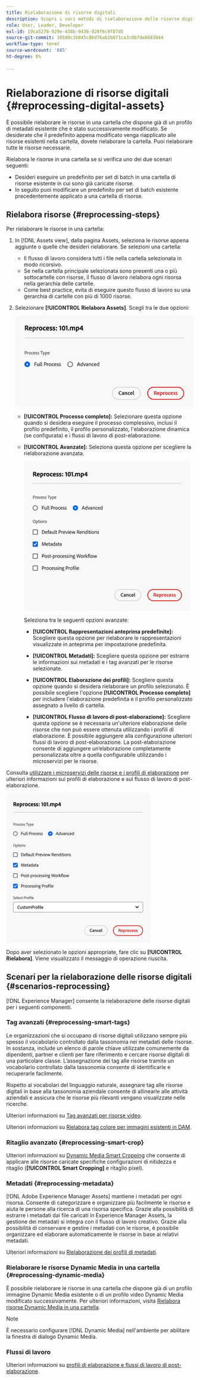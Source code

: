 ```yaml
---
title: Rielaborazione di risorse digitali
description: Scopri i vari metodi di rielaborazione delle risorse digitali
role: User, Leader, Developer
exl-id: 19ca5278-929e-438b-9436-928f6c9f87d5
source-git-commit: 10580c1b045c86d76ab2b871ca3c0b7de6683044
workflow-type: tm+mt
source-wordcount: '685'
ht-degree: 0%

---
```


# Rielaborazione di risorse digitali {#reprocessing-digital-assets}

È possibile rielaborare le risorse in una cartella che dispone già di un profilo di metadati esistente che è stato successivamente modificato. Se desiderate che il predefinito appena modificato venga riapplicato alle risorse esistenti nella cartella, dovete rielaborare la cartella. Puoi rielaborare tutte le risorse necessarie.

Rielabora le risorse in una cartella se si verifica uno dei due scenari seguenti:

* Desideri eseguire un predefinito per set di batch in una cartella di risorse esistente in cui sono già caricate risorse.
* In seguito puoi modificare un predefinito per set di batch esistente precedentemente applicato a una cartella di risorse.

## Rielabora risorse {#reprocessing-steps}

Per rielaborare le risorse in una cartella:

1. In [!DNL Assets view], dalla pagina Assets, seleziona le risorse appena aggiunte o quelle che desideri rielaborare.
Se selezioni una cartella:

   * Il flusso di lavoro considera tutti i file nella cartella selezionata in modo ricorsivo.
   * Se nella cartella principale selezionata sono presenti una o più sottocartelle con risorse, il flusso di lavoro rielabora ogni risorsa nella gerarchia delle cartelle.
   * Come best practice, evita di eseguire questo flusso di lavoro su una gerarchia di cartelle con più di 1000 risorse.

1. Selezionare **[!UICONTROL Rielabora Assets]**. Scegli tra le due opzioni:

   ![Rielaborazione delle opzioni di Assets](assets/reprocessing-options.png)

   * **[!UICONTROL Processo completo]:** Selezionare questa opzione quando si desidera eseguire il processo complessivo, inclusi il profilo predefinito, il profilo personalizzato, l&#39;elaborazione dinamica (se configurata) e i flussi di lavoro di post-elaborazione.
   * **[!UICONTROL Avanzate]:** Seleziona questa opzione per scegliere la rielaborazione avanzata.

     ![Opzioni avanzate di rielaborazione di Assets](assets/reprocessing-options-advanced.png)

     Seleziona tra le seguenti opzioni avanzate:

      * **[!UICONTROL Rappresentazioni anteprima predefinite]:** Scegliere questa opzione per rielaborare le rappresentazioni visualizzate in anteprima per impostazione predefinita.

      * **[!UICONTROL Metadati]:** Scegliere questa opzione per estrarre le informazioni sui metadati e i tag avanzati per le risorse selezionate.

      * **[!UICONTROL Elaborazione dei profili]:** Scegliere questa opzione quando si desidera rielaborare un profilo selezionato. È possibile scegliere l&#39;opzione **[!UICONTROL Processo completo]** per includere l&#39;elaborazione predefinita e il profilo personalizzato assegnato a livello di cartella.
        <!--When assets are uploaded to a folder, [!DNL Assets ~~view~~] checks the containing folder's properties for a processing profile. If none is applied, a parent folder in the hierarchy is checked for a processing profile to apply.-->

      * **[!UICONTROL Flusso di lavoro di post-elaborazione]:** Scegliere questa opzione se è necessaria un&#39;ulteriore elaborazione delle risorse che non può essere ottenuta utilizzando i profili di elaborazione. È possibile aggiungere alla configurazione ulteriori flussi di lavoro di post-elaborazione. La post-elaborazione consente di aggiungere un’elaborazione completamente personalizzata oltre a quella configurabile utilizzando i microservizi per le risorse.

Consulta [utilizzare i microservizi delle risorse e i profili di elaborazione](https://experienceleague.adobe.com/docs/experience-manager-cloud-service/content/assets/manage/asset-microservices-configure-and-use.html?lang=en) per ulteriori informazioni sui profili di elaborazione e sul flusso di lavoro di post-elaborazione.

![Opzioni avanzate di rielaborazione Assets2](assets/reprocessing-options-advanced-2.png)

Dopo aver selezionato le opzioni appropriate, fare clic su **[!UICONTROL Rielabora]**. Viene visualizzato il messaggio di operazione riuscita.

## Scenari per la rielaborazione delle risorse digitali {#scenarios-reprocessing}

[!DNL Experience Manager] consente la rielaborazione delle risorse digitali per i seguenti componenti.

### Tag avanzati {#reprocessing-smart-tags}

Le organizzazioni che si occupano di risorse digitali utilizzano sempre più spesso il vocabolario controllato dalla tassonomia nei metadati delle risorse. In sostanza, include un elenco di parole chiave utilizzate comunemente da dipendenti, partner e clienti per fare riferimento e cercare risorse digitali di una particolare classe. L’assegnazione dei tag alle risorse tramite un vocabolario controllato dalla tassonomia consente di identificarle e recuperarle facilmente.

Rispetto ai vocabolari del linguaggio naturale, assegnare tag alle risorse digitali in base alla tassonomia aziendale consente di allinearle alle attività aziendali e assicura che le risorse più rilevanti vengano visualizzate nelle ricerche.

Ulteriori informazioni su [Tag avanzati per risorse video](https://experienceleague.adobe.com/docs/experience-manager-cloud-service/content/assets/manage/smart-tags-video-assets.html?lang=en).

Ulteriori informazioni su [Rielabora tag colore per immagini esistenti in DAM](https://experienceleague.adobe.com/docs/experience-manager-cloud-service/content/assets/manage/color-tag-images.html?lang=en#color-tags-existing-images).

### Ritaglio avanzato {#reprocessing-smart-crop}

Ulteriori informazioni su [Dynamic Media Smart Cropping](https://experienceleague.adobe.com/docs/experience-manager-cloud-service/content/assets/dynamicmedia/image-profiles.html?lang=en) che consente di applicare alle risorse caricate specifiche configurazioni di nitidezza e ritaglio (**[!UICONTROL Smart Cropping]** e ritaglio pixel).

### Metadati {#reprocessing-metadata}

[!DNL Adobe Experience Manager Assets] mantiene i metadati per ogni risorsa. Consente di categorizzare e organizzare più facilmente le risorse e aiuta le persone alla ricerca di una risorsa specifica. Grazie alla possibilità di estrarre i metadati dai file caricati in Experience Manager Assets, la gestione dei metadati si integra con il flusso di lavoro creativo. Grazie alla possibilità di conservare e gestire i metadati con le risorse, è possibile organizzare ed elaborare automaticamente le risorse in base ai relativi metadati.

Ulteriori informazioni su [Rielaborazione dei profili di metadati](https://experienceleague.adobe.com/docs/experience-manager-cloud-service/content/assets/manage/metadata-profiles.html?lang=en).

### Rielaborare le risorse Dynamic Media in una cartella {#reprocessing-dynamic-media}

È possibile rielaborare le risorse in una cartella che dispone già di un profilo immagine Dynamic Media esistente o di un profilo video Dynamic Media modificato successivamente. Per ulteriori informazioni, visita [Rielabora risorse Dynamic Media in una cartella](https://experienceleague.adobe.com/docs/experience-manager-cloud-service/content/assets/admin/about-image-video-profiles.html?lang=en).

>[!NOTE]
>
>È necessario configurare [!DNL Dynamic Media] nell&#39;ambiente per abilitare la finestra di dialogo Dynamic Media.
>

### Flussi di lavoro

Ulteriori informazioni su [profili di elaborazione e flussi di lavoro di post-elaborazione](https://experienceleague.adobe.com/docs/experience-manager-cloud-service/content/assets/manage/asset-microservices-configure-and-use.html?lang=en).

